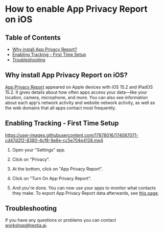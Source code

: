 # How to enable App Privacy Report on iOS

## Table of Contents

- [Why install App Privacy Report?](https://github.com/hestiaAI/data-catalog/blob/main/workshop/enable-App-Privacy-Report-on-iOS.md#why-install-app-privacy-report-on-ios)
- [Enabling Tracking - First Time Setup](https://github.com/hestiaAI/data-catalog/blob/main/workshop/enable-App-Privacy-Report-on-iOS.md#enabling-tracking---first-time-setup)
- [Troubleshooting](https://github.com/hestiaAI/data-catalog/blob/main/workshop/enable-App-Privacy-Report-on-iOS.md#troubleshooting)

## Why install App Privacy Report on iOS?

[App Privacy Report](https://support.apple.com/en-us/HT212958) appeared on Apple devices with iOS 15.2 and iPadOS 15.2. It gives details about how often apps access your data—like your location, camera, microphone, and more. You can also see information about each app's network activity and website network activity, as well as the web domains that all apps contact most frequently.

## Enabling Tracking - First Time Setup

https://user-images.githubusercontent.com/17878016/174087071-cd47d2f2-8380-4cf8-9a6e-cc5e704e4128.mp4

1. Open your "Settings" app.

2. Click on "Privacy".

3. At the bottom, click on "App Privacy Report".

4. Click on "Turn On App Privacy Report".

5. And you're done. You can now use your apps to monitor what contacts they make. To export App Privacy Report data afterwards, see [this page](https://github.com/hestiaAI/data-catalog/blob/main/workshop/how-to-export-data-from-trackercontrol.md). 

## Troubleshooting

If you have any questions or problems you can contact workshop@hestia.ai.
